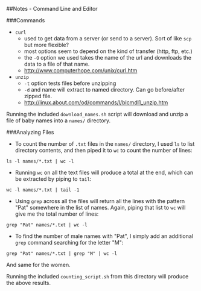 ##Notes - Command Line and Editor

###Commands

* `curl`
	* used to get data from a server (or send to a server).  Sort of like `scp` but more flexible?  
	* most options seem to depend on the kind of transfer (http, ftp, etc.)
	* the `-O` option we used takes the name of the url and downloads the data to a file of that name.  
	* http://www.computerhope.com/unix/curl.htm
* `unzip`
	* `-t` option tests files before unzipping
	* `-d` and name will extract to named directory.  Can go before/after zipped file.  
	* http://linux.about.com/od/commands/l/blcmdl1_unzip.htm

Running the included `download_names.sh` script will download and unzip a file of baby names into a `names/` directory.  
	
###Analyzing Files
	
* To count the number of `.txt` files in the `names/` directory, I used `ls` to list directory contents, and then piped it to `wc` to count the number of lines: 
~~~
ls -l names/*.txt | wc -l
~~~
* Running `wc` on all the text files will produce a total at the end, which can be extracted by piping to `tail`:
~~~
wc -l names/*.txt | tail -1
~~~
* Using `grep` across all the files will return all the lines with the pattern "Pat" somewhere in the list of names.  Again, piping that list to `wc` will give me the total number of lines: 
~~~
grep "Pat" names/*.txt | wc -l
~~~
* To find the number of male names with "Pat", I simply add an additional `grep` command searching for the letter "M":
~~~
grep "Pat" names/*.txt | grep "M" | wc -l
~~~
And same for the women.  

Running the included `counting_script.sh` from this directory will produce the above results.  

